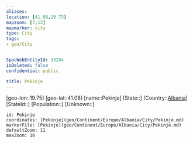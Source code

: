 ```yaml
---
aliases: 
location: [41.08,19.75]
mapzoom: [7,12] 
mapmarker: city 
type: City
tags:
- geo/City


SpocWebEntityId: 33284
isDeleted: false
confidential: public

title: Pekinje
---
```

[geo-lon::19.75]
[geo-lat::41.08]
[name::Pekinje]
[State::]
[Country::[Albania](geo/Continent/Europe/Albania.md)]
[StateId::]
[Population::]
[Unknown::]


```leaflet
id: Pekinje
coordinates: [Pekinje](geo/Continent/Europe/Albania/City/Pekinje.md)
markerFile: [Pekinje](geo/Continent/Europe/Albania/City/Pekinje.md)
defaultZoom: 11 
maxZoom: 18
```


